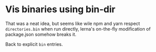 # Vis binaries using bin-dir

That was a neat idea, but seems like wile npm and yarn respect `directories.bin`
when run directly, lerna's on-the-fly modification of package.json somehow
breaks it.

Back to explicit `bin` entries.
